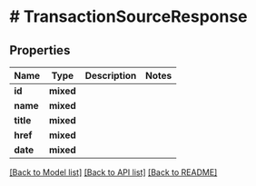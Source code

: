 # # TransactionSourceResponse

## Properties

Name | Type | Description | Notes
------------ | ------------- | ------------- | -------------
**id** | **mixed** |  |
**name** | **mixed** |  |
**title** | **mixed** |  |
**href** | **mixed** |  |
**date** | **mixed** |  |

[[Back to Model list]](../../README.md#models) [[Back to API list]](../../README.md#endpoints) [[Back to README]](../../README.md)
